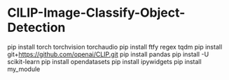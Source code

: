 # ClLIP-Image-Classify-Object-Detection
pip install torch torchvision torchaudio
pip install ftfy regex tqdm
pip install git+https://github.com/openai/CLIP.git
pip install pandas
pip install -U scikit-learn
pip install opendatasets
pip install ipywidgets
pip install my_module

